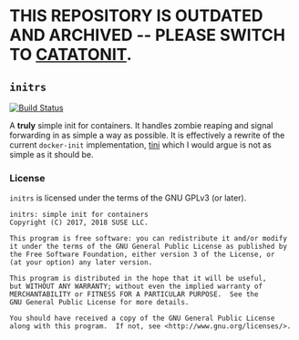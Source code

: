 # THIS REPOSITORY IS OUTDATED AND ARCHIVED -- PLEASE SWITCH TO [CATATONIT](https://github.com/openSUSE/catatonit). #

## `initrs` ##

[![Build Status](https://travis-ci.org/cyphar/initrs.svg?branch=master)](https://travis-ci.org/cyphar/initrs)

A **truly** simple init for containers. It handles zombie reaping and signal
forwarding in as simple a way as possible. It is effectively a rewrite of the
current `docker-init` implementation, [tini][tini] which I would argue is not
as simple as it should be.

[tini]: https://github.com/krallin/tini

### License ###

`initrs` is licensed under the terms of the GNU GPLv3 (or later).

```
initrs: simple init for containers
Copyright (C) 2017, 2018 SUSE LLC.

This program is free software: you can redistribute it and/or modify
it under the terms of the GNU General Public License as published by
the Free Software Foundation, either version 3 of the License, or
(at your option) any later version.

This program is distributed in the hope that it will be useful,
but WITHOUT ANY WARRANTY; without even the implied warranty of
MERCHANTABILITY or FITNESS FOR A PARTICULAR PURPOSE.  See the
GNU General Public License for more details.

You should have received a copy of the GNU General Public License
along with this program.  If not, see <http://www.gnu.org/licenses/>.
```
